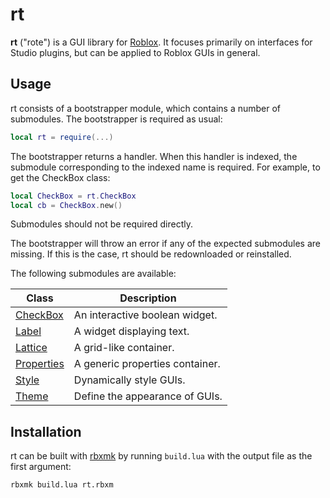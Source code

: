 # rt
**rt** ("rote") is a GUI library for [Roblox](https://www.roblox.com/). It
focuses primarily on interfaces for Studio plugins, but can be applied to Roblox
GUIs in general.

## Usage
rt consists of a bootstrapper module, which contains a number of submodules. The
bootstrapper is required as usual:

```lua
local rt = require(...)
```

The bootstrapper returns a handler. When this handler is indexed, the submodule
corresponding to the indexed name is required. For example, to get the CheckBox
class:

```lua
local CheckBox = rt.CheckBox
local cb = CheckBox.new()
```

Submodules should not be required directly.

The bootstrapper will throw an error if any of the expected submodules are
missing. If this is the case, rt should be redownloaded or reinstalled.

The following submodules are available:

Class                                   | Description
----------------------------------------|------------
[CheckBox](doc/classes/CheckBox.md)     | An interactive boolean widget.
[Label](doc/classes/Label.md)           | A widget displaying text.
[Lattice](doc/classes/Lattice.md)       | A grid-like container.
[Properties](doc/classes/Properties.md) | A generic properties container.
[Style](doc/classes/Style.md)           | Dynamically style GUIs.
[Theme](doc/classes/Theme.md)           | Define the appearance of GUIs.

## Installation
rt can be built with [rbxmk](https://github.com/Anaminus/rbxmk) by running
`build.lua` with the output file as the first argument:

```bash
rbxmk build.lua rt.rbxm
```
